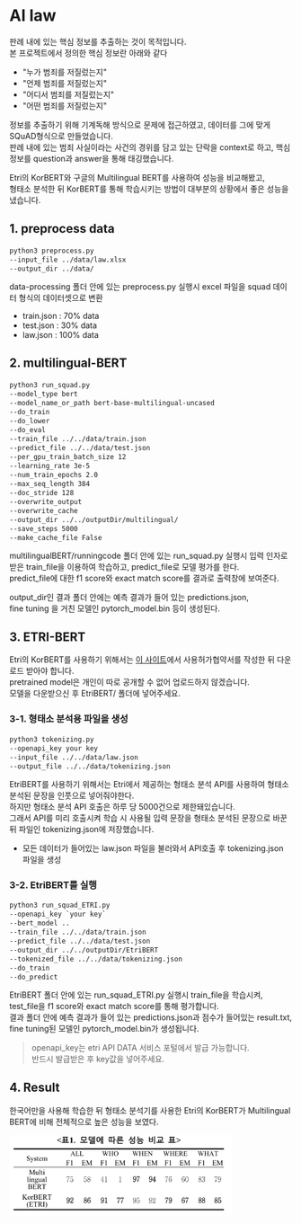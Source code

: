 # AI law

판례 내에 있는 핵심 정보를 추출하는 것이 목적입니다.<br/>
본 프로젝트에서 정의한 핵심 정보란 아래와 같다
* "누가 범죄를 저질렀는지"
* "언제 범죄를 저질렀는지"
* "어디서 범죄를 저질렀는지"
* "어떤 범죄를 저질렀는지"

정보를 추출하기 위해 기계독해 방식으로 문제에 접근하였고, 데이터를 그에 맞게 SQuAD형식으로 만들었습니다.<br/>
판례 내에 있는 범죄 사실이라는 사건의 경위를 담고 있는 단락을 context로 하고,
핵심 정보를 question과 answer을 통해 태깅했습니다.

Etri의 KorBERT와 구글의 Multilingual BERT를 사용하여 성능을 비교해봤고,<br/>
형태소 분석한 뒤 KorBERT를 통해 학습시키는 방법이 대부분의 상황에서 좋은 성능을 냈습니다.

## 1. preprocess data

```
python3 preprocess.py 
--input_file ../data/law.xlsx
--output_dir ../data/
```

data-processing 폴더 안에 있는 preprocess.py 실행시 excel 파일을 squad 데이터 형식의 데이터셋으로 변환

* train.json : 70% data
* test.json : 30% data
* law.json  : 100% data


## 2. multilingual-BERT

``` 
python3 run_squad.py 
--model_type bert 
--model_name_or_path bert-base-multilingual-uncased 
--do_train 
--do_lower 
--do_eval 
--train_file ../../data/train.json 
--predict_file ../../data/test.json 
--per_gpu_train_batch_size 12 
--learning_rate 3e-5 
--num_train_epochs 2.0 
--max_seq_length 384 
--doc_stride 128 
--overwrite_output 
--overwrite_cache 
--output_dir ../../outputDir/multilingual/ 
--save_steps 5000 
--make_cache_file False
```

multilingualBERT/runningcode 폴더 안에 있는 run_squad.py 실행시 입력 인자로 받은 train_file을 이용하여 학습하고, predict_file로 모델 평가를 한다. <br/>
predict_file에 대한 f1 score와 exact match score를 결과로 출력창에 보여준다.

output_dir인 결과 폴더 안에는 예측 결과가 들어 있는 predictions.json,<br/>
fine tuning 을 거친 모델인 pytorch_model.bin 등이 생성된다.


## 3. ETRI-BERT

Etri의 KorBERT를 사용하기 위해서는 [이 사이트](http://aiopen.etri.re.kr/service_dataset.php)에서 사용허가협약서를 작성한 뒤 다운로드 받아야 합니다.<br/>
pretrained model은 개인이 따로 공개할 수 없어 업로드하지 않겠습니다.<br/>
모델을 다운받으신 후 EtriBERT/ 폴더에 넣어주세요.


### 3-1. 형태소 분석용 파일을 생성

```
python3 tokenizing.py
--openapi_key your key
--input_file ../../data/law.json 
--output_file ../../data/tokenizing.json
```

EtriBERT를 사용하기 위해서는 Etri에서 제공하는 형태소 분석 API를 사용하여 형태소 분석된 문장을 인풋으로 넣어줘야한다.<br/>
하지만 형태소 분석 API 호출은 하루 당 5000건으로 제한돼있습니다.<br/>
그래서 API를 미리 호출시켜 학습 시 사용될 입력 문장을 형태소 분석된 문장으로 바꾼 뒤 파일인 tokenizing.json에 저장했습니다.

* 모든 데이터가 들어있는 law.json 파일을 불러와서 API호출 후 tokenizing.json 파일을 생성


### 3-2. EtriBERT를 실행

```
python3 run_squad_ETRI.py 
--openapi_key `your key` 
--bert_model .. 
--train_file ../../data/train.json 
--predict_file ../../data/test.json 
--output_dir ../../outputDir/EtriBERT 
--tokenized_file ../../data/tokenizing.json 
--do_train 
--do_predict
```

EtriBERT 폴더 안에 있는 run_squad_ETRI.py 실행시 train_file을 학습시켜, test_file을 f1 score와 exact match score를 통해 평가합니다.<br/>
결과 폴더 안에 예측 결과가 들어 있는 predictions.json과 점수가 들어있는 result.txt, fine tuning된 모델인 pytorch_model.bin가 생성됩니다.

> openapi_key는 etri API DATA 서비스 포털에서 발급 가능합니다.<br/>
> 반드시 발급받은 후 key값을 넣어주세요.

## 4. Result

한국어만을 사용해 학습한 뒤 형태소 분석기를 사용한 Etri의 KorBERT가 Multilingual BERT에 비해 전체적으로 높은 성능을 보였다.

![](./image/experiment_result.png)